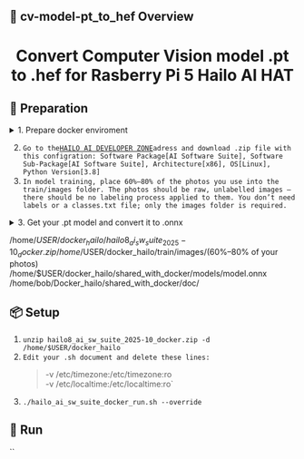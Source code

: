 ## 👀 cv-model-pt_to_hef Overview  
<h1 align="center">Convert Computer Vision model .pt to .hef for Rasberry Pi 5 Hailo AI HAT</h1>  

## 🔎 Preparation
<details>
<summary>1. Prepare docker enviroment </summary>

Follow these steps:
```bash
sudo systemctl stop docker.socket
sudo systemctl stop docker.service

sudo systemctl status docker
sudo systemctl status docker.socket

sudo mv /var/lib/docker /home/$USER/docker_data
sudo ln -s /home/$USER/docker_data /var/lib/docker

sudo systemctl start docker
sudo systemctl enable docker

Docker Root Dir: /home/$USER/docker_data
```
</details>

2. `Go to the`[`HAILO AI DEVELOPER ZONE`](https://hailo.ai/developer-zone/software-downloads/)`adress and download .zip file with this configration: Software Package[AI Software Suite], Software Sub-Package[AI Software Suite], Architecture[x86], OS[Linux], Python Version[3.8]`
3. `In model training, place 60%–80% of the photos you use into the train/images folder. The photos should be raw, unlabelled images — there should be no labeling process applied to them. You don’t need labels or a classes.txt file; only the images folder is required.`
<details>
<summary>3. Get your .pt model and convert it to .onnx</summary>

1. Run this .py code at the same directory with your .pt model:
```bash
!pip install ultralytics
from ultralytics import YOLO

model = YOLO("model.pt")
model.export(format="onnx")
```
</details>

/home/$USER/docker_hailo/hailo8_ai_sw_suite_2025-10_docker.zip
/home/$USER/docker_hailo/train/images/(60%–80% of your photos)
/home/$USER/docker_hailo/shared_with_docker/models/model.onnx
/home/bob/Docker_hailo/shared_with_docker/doc/

## 📦 Setup 
1. `unzip hailo8_ai_sw_suite_2025-10_docker.zip -d /home/$USER/docker_hailo`
2. `Edit your .sh document and delete these lines:`
   > -v /etc/timezone:/etc/timezone:ro \
   > -v /etc/localtime:/etc/localtime:ro`
3. `./hailo_ai_sw_suite_docker_run.sh --override`




## 🎉 Run  
``
